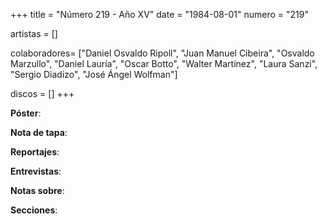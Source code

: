 +++
title = "Número 219 - Año XV"
date = "1984-08-01"
numero = "219"

artistas = []

colaboradores= ["Daniel Osvaldo Ripoll", "Juan Manuel Cibeira", "Osvaldo Marzullo", "Daniel Lauría", "Oscar Botto", "Walter Martínez", "Laura Sanzi", "Sergio Diadizo", "José Ángel Wolfman"]

discos = []
+++

**Póster**: 

**Nota de tapa**: 

**Reportajes**: 

**Entrevistas**: 

**Notas sobre**:

**Secciones**:
